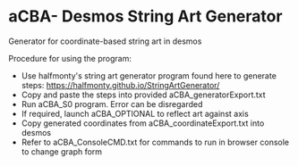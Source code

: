 # aCBA- Desmos String Art Generator
Generator for coordinate-based string art in desmos

Procedure for using the program:
- Use halfmonty's string art generator program found here to generate steps: https://halfmonty.github.io/StringArtGenerator/
- Copy and paste the steps into provided aCBA_generatorExport.txt
- Run aCBA_S0 program. Error can be disregarded
- If required, launch aCBA_OPTIONAL to reflect art against axis
- Copy generated coordinates from aCBA_coordinateExport.txt into desmos
- Refer to aCBA_ConsoleCMD.txt for commands to run in browser console to change graph form
